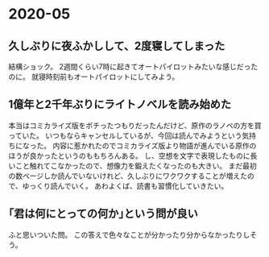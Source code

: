 # 2020-05

## 久しぶりに夜ふかしして、2度寝してしまった

結構ショック。
2週間くらい7時に起きてオートパイロットみたいな感じだったのに。
就寝時刻前もオートパイロットにしてみよう。

## 1億年と2千年ぶりにライトノベルを読み始めた

本当はコミカライズ版をポチったつもりだったんだけど、原作のラノベの方を買っていた。
いつもならキャンセルしているが、今回は読んでみようという気持ちになった。
内容に惹かれたのでコミカライズ版より物語が進んでいる原作のほうが良かったというのももちろんある。
し、空想を文字で表現したものに長いこと触れてこなかったので、想像力を鍛えたくなったのも大きい。
まだ最初の数ページしか読んでいないけれど、久しぶりにワクワクすることが増えたので、ゆっくり読んでいく。
あわよくば、読書も習慣化していきたい。

## ｢君は何にとっての何か｣という問が良い

ふと思いついた問。
この答えで色々なことが分かったり分からなかったりしそう。
